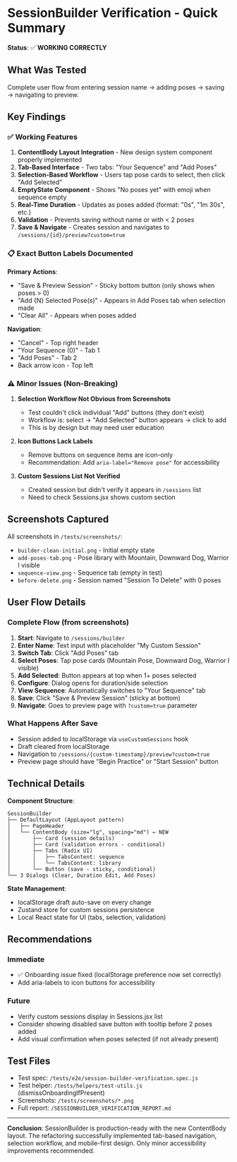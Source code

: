 # SessionBuilder Verification - Quick Summary

**Status**: ✅ **WORKING CORRECTLY**

## What Was Tested

Complete user flow from entering session name → adding poses → saving → navigating to preview.

## Key Findings

### ✅ Working Features

1. **ContentBody Layout Integration** - New design system component properly implemented
2. **Tab-Based Interface** - Two tabs: "Your Sequence" and "Add Poses"
3. **Selection-Based Workflow** - Users tap pose cards to select, then click "Add Selected"
4. **EmptyState Component** - Shows "No poses yet" with emoji when sequence empty
5. **Real-Time Duration** - Updates as poses added (format: "0s", "1m 30s", etc.)
6. **Validation** - Prevents saving without name or with < 2 poses
7. **Save & Navigate** - Creates session and navigates to `/sessions/{id}/preview?custom=true`

### 📋 Exact Button Labels Documented

**Primary Actions**:
- "Save & Preview Session" - Sticky bottom button (only shows when poses > 0)
- "Add {N} Selected Pose(s)" - Appears in Add Poses tab when selection made
- "Clear All" - Appears when poses added

**Navigation**:
- "Cancel" - Top right header
- "Your Sequence (0)" - Tab 1
- "Add Poses" - Tab 2
- Back arrow icon - Top left

### ⚠️ Minor Issues (Non-Breaking)

1. **Selection Workflow Not Obvious from Screenshots**
   - Test couldn't click individual "Add" buttons (they don't exist)
   - Workflow is: select → "Add Selected" button appears → click to add
   - This is by design but may need user education

2. **Icon Buttons Lack Labels**
   - Remove buttons on sequence items are icon-only
   - Recommendation: Add `aria-label="Remove pose"` for accessibility

3. **Custom Sessions List Not Verified**
   - Created session but didn't verify it appears in `/sessions` list
   - Need to check Sessions.jsx shows custom section

## Screenshots Captured

All screenshots in `/tests/screenshots/`:
- `builder-clean-initial.png` - Initial empty state
- `add-poses-tab.png` - Pose library with Mountain, Downward Dog, Warrior I visible
- `sequence-view.png` - Sequence tab (empty in test)
- `before-delete.png` - Session named "Session To Delete" with 0 poses

## User Flow Details

### Complete Flow (from screenshots)

1. **Start**: Navigate to `/sessions/builder`
2. **Enter Name**: Text input with placeholder "My Custom Session"
3. **Switch Tab**: Click "Add Poses" tab
4. **Select Poses**: Tap pose cards (Mountain Pose, Downward Dog, Warrior I visible)
5. **Add Selected**: Button appears at top when 1+ poses selected
6. **Configure**: Dialog opens for duration/side selection
7. **View Sequence**: Automatically switches to "Your Sequence" tab
8. **Save**: Click "Save & Preview Session" (sticky at bottom)
9. **Navigate**: Goes to preview page with `?custom=true` parameter

### What Happens After Save

- Session added to localStorage via `useCustomSessions` hook
- Draft cleared from localStorage
- Navigation to `/sessions/{custom-timestamp}/preview?custom=true`
- Preview page should have "Begin Practice" or "Start Session" button

## Technical Details

**Component Structure**:
```
SessionBuilder
├── DefaultLayout (AppLayout pattern)
│   ├── PageHeader
│   └── ContentBody (size="lg", spacing="md") ← NEW
│       ├── Card (session details)
│       ├── Card (validation errors - conditional)
│       ├── Tabs (Radix UI)
│       │   ├── TabsContent: sequence
│       │   └── TabsContent: library
│       └── Button (save - sticky, conditional)
└── 3 Dialogs (Clear, Duration Edit, Add Poses)
```

**State Management**:
- localStorage draft auto-save on every change
- Zustand store for custom sessions persistence
- Local React state for UI (tabs, selection, validation)

## Recommendations

### Immediate
- ✅ Onboarding issue fixed (localStorage preference now set correctly)
- Add aria-labels to icon buttons for accessibility

### Future
- Verify custom sessions display in Sessions.jsx list
- Consider showing disabled save button with tooltip before 2 poses added
- Add visual confirmation when poses selected (if not already present)

## Test Files

- Test spec: `/tests/e2e/session-builder-verification.spec.js`
- Test helper: `/tests/helpers/test-utils.js` (dismissOnboardingIfPresent)
- Screenshots: `/tests/screenshots/*.png`
- Full report: `/SESSIONBUILDER_VERIFICATION_REPORT.md`

---

**Conclusion**: SessionBuilder is production-ready with the new ContentBody layout. The refactoring successfully implemented tab-based navigation, selection workflow, and mobile-first design. Only minor accessibility improvements recommended.
